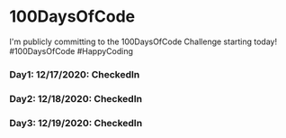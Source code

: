 # 100DaysOfCode

I'm publicly committing to the 100DaysOfCode Challenge starting today!
#100DaysOfCode #HappyCoding

### Day1: 12/17/2020: CheckedIn
### Day2: 12/18/2020: CheckedIn
### Day3: 12/19/2020: CheckedIn

